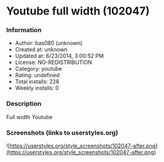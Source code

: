 # Youtube full width (102047)

### Information
- Author: bas080 (unknown)
- Created at: unknown
- Updated at: 6/23/2014, 3:00:52 PM
- License: NO-REDISTRIBUTION
- Category: youtube
- Rating: undefined
- Total installs: 228
- Weekly installs: 0


### Description
Full width Youtube


### Screenshots (links to userstyles.org)
![https://userstyles.org/style_screenshots/102047-after.png](https://userstyles.org/style_screenshots/102047-after.png)


